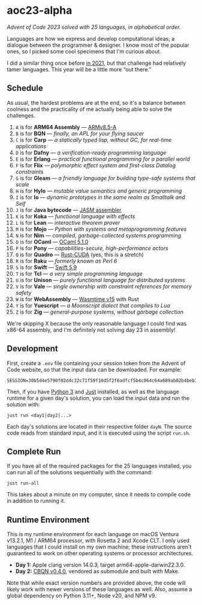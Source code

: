 # aoc23-alpha

_Advent of Code 2023 solved with 25 languages, in alphabetical order._

Languages are how we express and develop computational ideas; a dialogue between the programmer & designer. I know most of the popular ones, so I picked some cool specimens that I'm curious about.

I did a similar thing once before [in 2021](https://github.com/ekzhang/aoc21-alpha), but that challenge had relatively tamer languages. This year will be a little more “out there.”

## Schedule

As usual, the hardest problems are at the end, so it's a balance between coolness and the practicality of me actually being able to solve the challenges.

1. `A` is for **ARM64 Assembly** — [ARMv8.5-A](https://en.wikipedia.org/wiki/AArch64#ARMv8.5-A)
2. `B` is for **BQN** — _finally, an APL for your flying saucer_
3. `C` is for **Carp** — _a statically typed lisp, without GC, for real-time applications_
4. `D` is for **Dafny** — _a verification-ready programming language_
5. `E` is for **Erlang** — _practical functional programming for a parallel world_
6. `F` is for **Flix** — _polymorphic effect system and first-class Datalog constraints_
7. `G` is for **Gleam** — _a friendly language for building type-safe systems that scale_
8. `H` is for **Hylo** — _mutable value semantics and generic programming_
9. `I` is for **Io** — _dynamic prototypes in the same realm as Smalltalk and Self_
10. `J` is for **Java bytecode** — [JASM assembler](https://github.com/roscopeco/jasm)
11. `K` is for **Koka** — _functional language with effects_
12. `L` is for **Lean** — _interactive theorem prover_
13. `M` is for **Mojo** — _Python with systems and metaprogramming features_
14. `N` is for **Nim** — _compiled, garbage-collected systems programming_
15. `O` is for **OCaml** — [OCaml 5.1.0](https://ocaml.org/releases/5.1.0)
16. `P` is for **Pony** — _capabilities-secure, high-performance actors_
17. `Q` is for **Quadro** — [Rust-CUDA](https://github.com/Rust-GPU/Rust-CUDA) (yes, this is a stretch)
18. `R` is for **Raku** — _formerly known as Perl 6_
19. `S` is for **Swift** — [Swift 5.9](https://www.swift.org/blog/swift-5.9-released/)
20. `T` is for **Tcl** — _a very simple programming language_
21. `U` is for **Unison** — _purely functional language for distributed systems_
22. `V` is for **Vale** — _single ownership with constraint references for memory safety_
23. `W` is for **WebAssembly** — [Wasmtime v15](https://wasmtime.dev/) with Rust
24. `Y` is for **Yuescript** — _a Moonscript dialect that compiles to Lua_
25. `Z` is for **Zig** — _general-purpose systems, without garbage collection_

We're skipping X because the only reasonable language I could find was x86-64 assembly, and I'm definitely not solving day 23 in assembly!

## Development

First, create a `.env` file containing your session token from the Advent of Code website, so that the input data can be downloaded. For example:

```
SESSION=30b5d4e5790f02d4c32c71f59f10d5f2f6adfcf5b4c064c64a689ab02b4beb3e84bf74857e40cc9fe31088972fedeb64
```

Then, if you have [Python 3](https://python.org/) and [Just](https://github.com/casey/just) installed, as well as the language runtime for a given day's solution, you can load the input data and run the solution with:

```
just run <day1|day2|...>
```

Each day's solutions are located in their respective folder `dayN`. The source code reads from standard input, and it is executed using the script `run.sh`.

## Complete Run

If you have all of the required packages for the 25 languages installed, you can run all of the solutions sequentially with the command:

```
just run-all
```

This takes about a minute on my computer, since it needs to compile code in addition to running it.

## Runtime Environment

This is my runtime environment for each language on macOS Ventura v13.2.1, M1 / ARM64 processor, with Rosetta 2 and Xcode CLT. I only used languages that I could install on my own machine; these instructions aren't guaranteed to work on other operating systems or processor architectures.

- **Day 1:** Apple clang version 14.0.3, target arm64-apple-darwin22.3.0.
- **Day 2:** [CBQN v0.4.0](https://github.com/dzaima/CBQN), vendored as submodule and built with Make.

Note that while exact version numbers are provided above, the code will likely work with newer versions of these languages as well. Also, assume a global dependency on Python 3.11+, Node v20, and NPM v9.
